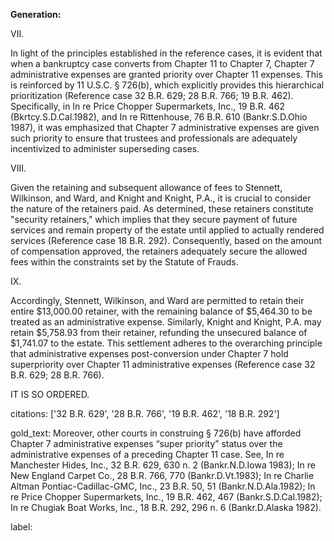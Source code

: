 **Generation:**

VII.

In light of the principles established in the reference cases, it is evident that when a bankruptcy case converts from Chapter 11 to Chapter 7, Chapter 7 administrative expenses are granted priority over Chapter 11 expenses. This is reinforced by 11 U.S.C. § 726(b), which explicitly provides this hierarchical prioritization (Reference case 32 B.R. 629; 28 B.R. 766; 19 B.R. 462). Specifically, in In re Price Chopper Supermarkets, Inc., 19 B.R. 462 (Bkrtcy.S.D.Cal.1982), and In re Rittenhouse, 76 B.R. 610 (Bankr.S.D.Ohio 1987), it was emphasized that Chapter 7 administrative expenses are given such priority to ensure that trustees and professionals are adequately incentivized to administer superseding cases.

VIII.

Given the retaining and subsequent allowance of fees to Stennett, Wilkinson, and Ward, and Knight and Knight, P.A., it is crucial to consider the nature of the retainers paid. As determined, these retainers constitute "security retainers," which implies that they secure payment of future services and remain property of the estate until applied to actually rendered services (Reference case 18 B.R. 292). Consequently, based on the amount of compensation approved, the retainers adequately secure the allowed fees within the constraints set by the Statute of Frauds.

IX.

Accordingly, Stennett, Wilkinson, and Ward are permitted to retain their entire $13,000.00 retainer, with the remaining balance of $5,464.30 to be treated as an administrative expense. Similarly, Knight and Knight, P.A. may retain $5,758.93 from their retainer, refunding the unsecured balance of $1,741.07 to the estate. This settlement adheres to the overarching principle that administrative expenses post-conversion under Chapter 7 hold superpriority over Chapter 11 administrative expenses (Reference case 32 B.R. 629; 28 B.R. 766).

IT IS SO ORDERED.

citations: ['32 B.R. 629', '28 B.R. 766', '19 B.R. 462', '18 B.R. 292']

gold_text: Moreover, other courts in construing § 726(b) have afforded Chapter 7 administrative expenses “super priority” status over the administrative expenses of a preceding Chapter 11 case. See, In re Manchester Hides, Inc., 32 B.R. 629, 630 n. 2 (Bankr.N.D.Iowa 1983); In re New England Carpet Co., 28 B.R. 766, 770 (Bankr.D.Vt.1983); In re Charlie Altman Pontiac-Cadillac-GMC, Inc., 23 B.R. 50, 51 (Bankr.N.D.Ala.1982); In re Price Chopper Supermarkets, Inc., 19 B.R. 462, 467 (Bankr.S.D.Cal.1982); In re Chugiak Boat Works, Inc., 18 B.R. 292, 296 n. 6 (Bankr.D.Alaska 1982).

label: 